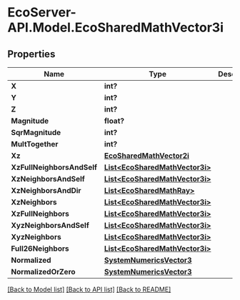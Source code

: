 # EcoServer-API.Model.EcoSharedMathVector3i
## Properties

Name | Type | Description | Notes
------------ | ------------- | ------------- | -------------
**X** | **int?** |  | [optional] 
**Y** | **int?** |  | [optional] 
**Z** | **int?** |  | [optional] 
**Magnitude** | **float?** |  | [optional] 
**SqrMagnitude** | **int?** |  | [optional] 
**MultTogether** | **int?** |  | [optional] 
**Xz** | [**EcoSharedMathVector2i**](EcoSharedMathVector2i.md) |  | [optional] 
**XzFullNeighborsAndSelf** | [**List&lt;EcoSharedMathVector3i&gt;**](EcoSharedMathVector3i.md) |  | [optional] 
**XzNeighborsAndSelf** | [**List&lt;EcoSharedMathVector3i&gt;**](EcoSharedMathVector3i.md) |  | [optional] 
**XzNeighborsAndDir** | [**List&lt;EcoSharedMathRay&gt;**](EcoSharedMathRay.md) |  | [optional] 
**XzNeighbors** | [**List&lt;EcoSharedMathVector3i&gt;**](EcoSharedMathVector3i.md) |  | [optional] 
**XzFullNeighbors** | [**List&lt;EcoSharedMathVector3i&gt;**](EcoSharedMathVector3i.md) |  | [optional] 
**XyzNeighborsAndSelf** | [**List&lt;EcoSharedMathVector3i&gt;**](EcoSharedMathVector3i.md) |  | [optional] 
**XyzNeighbors** | [**List&lt;EcoSharedMathVector3i&gt;**](EcoSharedMathVector3i.md) |  | [optional] 
**Full26Neighbors** | [**List&lt;EcoSharedMathVector3i&gt;**](EcoSharedMathVector3i.md) |  | [optional] 
**Normalized** | [**SystemNumericsVector3**](SystemNumericsVector3.md) |  | [optional] 
**NormalizedOrZero** | [**SystemNumericsVector3**](SystemNumericsVector3.md) |  | [optional] 

[[Back to Model list]](../README.md#documentation-for-models) [[Back to API list]](../README.md#documentation-for-api-endpoints) [[Back to README]](../README.md)

